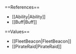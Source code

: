 ==References==
 * [[Ability|Ability]]
 * [[Buff|Buff]]

==Values==
 * [[FleetBeacon|FleetBeacon]]
 * [[PirateRaid|PirateRaid]]
